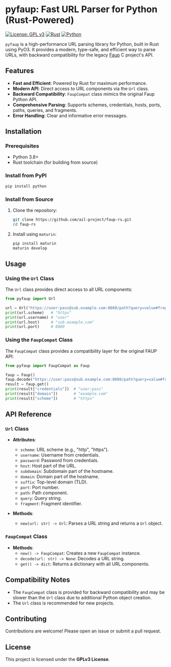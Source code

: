 # pyfaup: Fast URL Parser for Python (Rust-Powered)

[![License: GPL v3](https://img.shields.io/badge/License-GPLv3-blue.svg)](https://www.gnu.org/licenses/gpl-3.0)
[![Rust](https://img.shields.io/badge/Made%20with-Rust-orange)](https://www.rust-lang.org/)
[![Python](https://img.shields.io/badge/Made%20for-Python-blue)](https://www.python.org/)

`pyfaup` is a high-performance URL parsing library for Python, built in Rust using PyO3. It provides a modern, type-safe, and efficient way to parse URLs, with backward compatibility for the legacy [Faup](https://github.com/stricaud/faup) C project's API.

## Features

- **Fast and Efficient**: Powered by Rust for maximum performance.
- **Modern API**: Direct access to URL components via the `Url` class.
- **Backward Compatibility**: `FaupCompat` class mimics the original Faup Python API.
- **Comprehensive Parsing**: Supports schemes, credentials, hosts, ports, paths, queries, and fragments.
- **Error Handling**: Clear and informative error messages.

## Installation

### Prerequisites

- Python 3.8+
- Rust toolchain (for building from source)

### Install from PyPI

```bash
pip install python
```

### Install from Source

1. Clone the repository:
   ```bash
   git clone https://github.com/ail-project/faup-rs.git
   cd faup-rs
   ```
2. Install using `maturin`:
   ```bash
   pip install maturin
   maturin develop
   ```

## Usage

### Using the `Url` Class

The `Url` class provides direct access to all URL components:

```python
from pyfaup import Url

url = Url("https://user:pass@sub.example.com:8080/path?query=value#fragment")
print(url.scheme)   # "https"
print(url.username) # "user"
print(url.host)     # "sub.example.com"
print(url.port)     # 8080
```

### Using the `FaupCompat` Class

The `FaupCompat` class provides a compatibility layer for the original FAUP API:

```python
from pyfaup import FaupCompat as Faup

faup = Faup()
faup.decode("https://user:pass@sub.example.com:8080/path?query=value#fragment")
result = faup.get()
print(result["credentials"])  # "user:pass"
print(result["domain"])       # "example.com"
print(result["scheme"])       # "https"
```

## API Reference

### `Url` Class

- **Attributes**:
  - `scheme`: URL scheme (e.g., "http", "https").
  - `username`: Username from credentials.
  - `password`: Password from credentials.
  - `host`: Host part of the URL.
  - `subdomain`: Subdomain part of the hostname.
  - `domain`: Domain part of the hostname.
  - `suffix`: Top-level domain (TLD).
  - `port`: Port number.
  - `path`: Path component.
  - `query`: Query string.
  - `fragment`: Fragment identifier.

- **Methods**:
  - `new(url: str) -> Url`: Parses a URL string and returns a `Url` object.

### `FaupCompat` Class

- **Methods**:
  - `new() -> FaupCompat`: Creates a new `FaupCompat` instance.
  - `decode(url: str) -> None`: Decodes a URL string.
  - `get() -> dict`: Returns a dictionary with all URL components.

## Compatibility Notes

- The `FaupCompat` class is provided for backward compatibility and may be slower than the `Url` class due to additional Python object creation.
- The `Url` class is recommended for new projects.

## Contributing

Contributions are welcome! Please open an issue or submit a pull request.

## License

This project is licensed under the **GPLv3 License**.